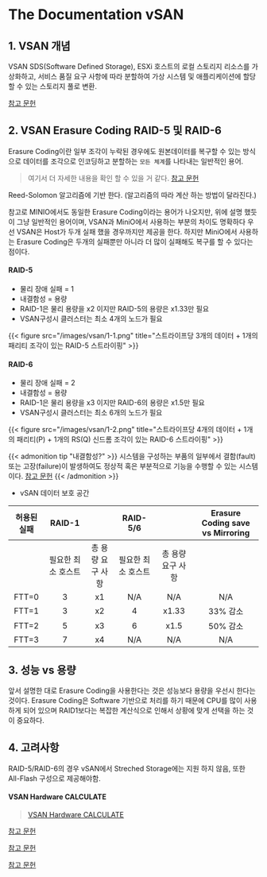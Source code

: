 # The Documentation vSAN


## 1. VSAN 개념

VSAN SDS(Software Defined Storage), ESXi 호스트의 로컬 스토리지 리소스를 가상화하고, 서비스 품질 요구 사항에 따라 분할하여 가상 시스템 및 애플리케이션에 할당 할 수 있는 스토리지 풀로 변환.

[<i class="fas fa-link"></i> 참고 문헌](https://docs.vmware.com/kr/VMware-vSphere/7.0/com.vmware.vsphere.vsan-planning.doc/GUID-ACC10393-47F6-4C5A-85FC-88051C1806A0.html)


## 2. VSAN Erasure Coding RAID-5 및 RAID-6

Erasure Coding이란 일부 조각이 누락된 경우에도 원본데이터를 복구할 수 있는 방식으로 데이터를 조각으로 인코딩하고 분할하는 `모든 체계`를 나타내는 일반적인 용어.

> 여기서 더 자세한 내용을 확인 할 수 있을 거 같다.   [<i class="fas fa-link"></i> 참고 문헌](https://www.usenix.org/system/files/login/articles/10_plank-online.pdf)

Reed-Solomon 알고리즘에 기반 한다. (알고리즘의 따라 계산 하는 방법이 달라진다.)

참고로 MINIO에서도 동일한 Erasure Coding이라는 용어가 나오지만, 위에 설명 했듯이 그냥 일반적인 용어이며, VSAN과 MiniO에서 사용하는 부분의 차이도 명확하다 우선 VSAN은 Host가 두개 실패 했을 경우까지만 제공을 한다. 하지만 MiniO에서 사용하는 Erasure Coding은 두개의 실패뿐만 아니라 더 많이 실패해도 복구를 할 수 있다는 점이다.

#### RAID-5

* 물리 장애 실패 = 1
* 내결함성 = 용량
* RAID-1은 물리 용량을 x2 이지만 RAID-5의 용량은 x1.33만 필요
* VSAN구성시 클러스터는 최소 4개의 노드가 필요

{{< figure src="/images/vsan/1-1.png" title="스트라이프당 3개의 데이터 + 1개의 패리티 조각이 있는 RAID-5 스트라이핑" >}}

#### RAID-6

* 물리 장애 실패 = 2
* 내결함성 = 용량
* RAID-1은 물리 용량을 x3 이지만 RAID-6의 용량은 x1.5만 필요
* VSAN구성시 클러스터는 최소 6개의 노드가 필요

{{< figure src="/images/vsan/1-2.png" title="스트라이프당 4개의 데이터 + 1개의 패리티(P) + 1개의 RS(Q) 신드롬 조각이 있는 RAID-6 스트라이핑" >}}

{{< admonition tip "내결함성?" >}}
시스템을 구성하는 부품의 일부에서 결함(fault) 또는 고장(failure)이 발생하여도 정상적 혹은 부분적으로 기능을 수행할 수 있는 시스템이다.
[<i class="fas fa-link"></i> 참고 문헌](https://ko.wikipedia.org/wiki/%EC%9E%A5%EC%95%A0_%ED%97%88%EC%9A%A9_%EC%8B%9C%EC%8A%A4%ED%85%9C)
{{< /admonition >}}


* vSAN 데이터 보호 공간

|  허용된 실패  | RAID-1 || RAID-5/6 || Erasure Coding save vs Mirroring |
| :----------: | :----: |:-:| :---: | :-: | :--:  |
|       | 필요한 최소 호스트 | 총 용량 요구 사항 | 필요한 최소 호스트 | 총 용량 요구 사항 | |
| FTT=0 | 3 | x1 | N/A | N/A | N/A |
| FTT=1 | 3 | x2 | 4 | x1.33 | 33% 감소 |
| FTT=2 | 5 | x3 | 6 | x1.5 | 50% 감소 |
| FTT=3 | 7 | x4 | N/A | N/A | N/A |

## 3. 성능 vs 용량

앞서 설명한 대로 Erasure Coding을 사용한다는 것은 성능보다 용량을 우선시 한다는 것이다. Erasure Coding은 Software 기반으로 처리를 하기 때문에 CPU를 많이 사용하게 되어 있으며 RAID1보다는 복잡한 계산식으로 인해서 상황에 맞게 선택을 하는 것이 중요하다.

## 4. 고려사항
RAID-5/RAID-6의 경우 vSAN에서 Streched Storage에는 지원 하지 않음, 또한 All-Flash 구성으로 제공해야함. 

#### VSAN Hardware CALCULATE
> [<i class="fas fa-link"></i> VSAN Hardware CALCULATE](https://vsan.virtualappliances.eu/)

[<i class="fas fa-link"></i> 참고 문헌](https://cormachogan.com/2016/02/15/vsan-6-2-part-2-raid-5-and-raid-6-configurations/)

[<i class="fas fa-link"></i> 참고 문헌](https://download3.vmware.com/vcat/vmw-vcloud-architecture-toolkit-spv1-webworks/index.html#page/Storage%20and%20Availability/Architecting%20VMware%20vSAN%206.2/Architecting%20Virtual%20SAN%206.2.2.022.html)

[<i class="fas fa-link"></i> 참고 문헌](https://blogs.vmware.com/virtualblocks/2018/06/07/the-use-of-erasure-coding-in-vsan/)
